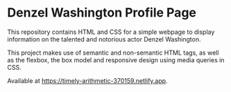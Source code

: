 # Denzel Washington Profile Page

This repository contains HTML and CSS for a simple webpage to display information on the talented and notorious actor Denzel Washington.

This project makes use of semantic and non-semantic HTML tags, as well as the flexbox, the box model and responsive design using media queries in CSS.

Available at https://timely-arithmetic-370159.netlify.app.
